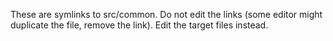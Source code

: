 These are symlinks to src/common. Do not edit the links (some editor might duplicate the file, remove the link). Edit the target files instead.